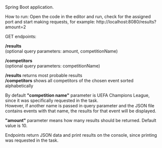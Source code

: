 Spring Boot application.

How to run: Open the code in the editor and run, check for the assigned port and start making requests, for example: http://localhost:8080/results?amount=2

GET endpoints:

<b>/results</b>\
(optional query parameters: amount, competitionName)

<b>/competitors</b>\
(optional query parameters: competitionName)

<b>/results</b> returns most probable results\
<b>/competitors</b> shows all competitors of the chosen event sorted alphabetically

By default <b>"competition name"</b> parameter is UEFA Champions League, since it was specifically requested in the task.\
However, if another name is passed in query parameter and the JSON file contains events with that name, the results for that event will be displayed.

<b>"amount"</b> parameter means how many results should be returned. Default value is 10.

Endpoints return JSON data and print results on the console, since printing was requested in the task.
